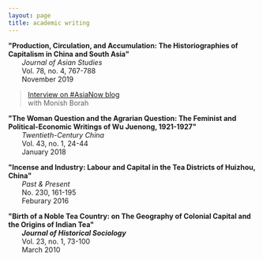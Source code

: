 ```yaml
---
layout: page
title: academic writing
---
```


 **"Production, Circulation, and Accumulation: The Historiographies of Capitalism in China and South Asia"**  
 &nbsp;&nbsp;&nbsp;&nbsp;&nbsp;&nbsp; *Journal of Asian Studies*  
 &nbsp;&nbsp;&nbsp;&nbsp;&nbsp;&nbsp; Vol. 78, no. 4, 767-788  
 &nbsp;&nbsp;&nbsp;&nbsp;&nbsp;&nbsp; November 2019
 
 > [Interview on #AsiaNow blog](https://www.asianstudies.org/production-circulation-and-accumulation-andrew-liu-on-the-historiographies-of-capitalism-in-china-and-south-asia/)   
 > with Monish Borah 
 
 **"The Woman Question and the Agrarian Question: The Feminist and Political-Economic Writings of Wu Juenong, 1921-1927"**  
 &nbsp;&nbsp;&nbsp;&nbsp;&nbsp;&nbsp; *Twentieth-Century China*  
 &nbsp;&nbsp;&nbsp;&nbsp;&nbsp;&nbsp; Vol. 43, no. 1, 24-44  
 &nbsp;&nbsp;&nbsp;&nbsp;&nbsp;&nbsp; January 2018  
 
 **"Incense and Industry: Labour and Capital in the Tea Districts of Huizhou, China"**  
 &nbsp;&nbsp;&nbsp;&nbsp;&nbsp;&nbsp; *Past & Present*  
 &nbsp;&nbsp;&nbsp;&nbsp;&nbsp;&nbsp; No. 230, 161-195  
 &nbsp;&nbsp;&nbsp;&nbsp;&nbsp;&nbsp; Feburary 2016
 
 **"Birth of a Noble Tea Country: on The Geography of Colonial Capital and the Origins of Indian Tea"**  
 &nbsp;&nbsp;&nbsp;&nbsp;&nbsp;&nbsp; ***Journal of Historical Sociology***  
 &nbsp;&nbsp;&nbsp;&nbsp;&nbsp;&nbsp; Vol. 23, no. 1, 73-100  
 &nbsp;&nbsp;&nbsp;&nbsp;&nbsp;&nbsp; March 2010
 
